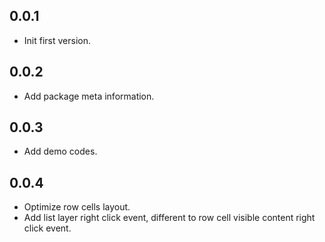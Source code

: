 ## 0.0.1

* Init first version.

## 0.0.2 

* Add package meta information.

## 0.0.3

* Add demo codes.

## 0.0.4

* Optimize row cells layout.
* Add list layer right click event, different to row cell visible content right click event.